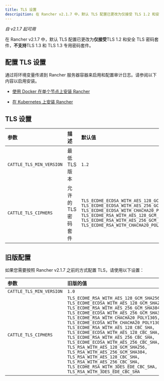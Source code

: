 ```yaml
---
title: TLS 设置
descripition: 在 Rancher v2.1.7 中，默认 TLS 配置已更改为仅接受 TLS 1.2 和安全 TLS 密码套件。不支持 TLS 1.3 和 TLS 1.3 专用密码套件。通过将环境变量传递到 Rancher 服务器容器来启用和配置审计日志。请参阅以下内容以启用安装。
---
```


_自 v2.1.7 起可用_

在 Rancher v2.1.7 中，默认 TLS 配置已更改为**仅接受**TLS 1.2 和安全 TLS 密码套件，**不支持**TLS 1.3 和 TLS 1.3 专用密码套件。

## 配置 TLS 设置

通过将环境变量传递到 Rancher 服务器容器来启用和配置审计日志。请参阅以下内容以启用安装。

- [使用 Docker 在单个节点上安装 Rancher](/docs/installation/other-installation-methods/single-node-docker/_index)

- [在 Kubernetes 上安装 Rancher](/docs/installation/options/chart-options/_index)

## TLS 设置

| 参数                     | 描述                | 默认值                                                                                                                                                                                                                                                                       | 可用选项                                                                   |
| :----------------------- | :------------------ | :--------------------------------------------------------------------------------------------------------------------------------------------------------------------------------------------------------------------------------------------------------------------------- | :------------------------------------------------------------------------- |
| `CATTLE_TLS_MIN_VERSION` | 最低 TLS 版本       | `1.2`                                                                                                                                                                                                                                                                        | `1.0`, `1.1`, `1.2`                                                        |
| `CATTLE_TLS_CIPHERS`     | 允许的 TLS 密码套件 | `TLS_ECDHE_ECDSA_WITH_AES_128_GCM_SHA256,`<br/>`TLS_ECDHE_ECDSA_WITH_AES_256_GCM_SHA384,`<br/>`TLS_ECDHE_ECDSA_WITH_CHACHA20_POLY1305,`<br/>`TLS_ECDHE_RSA_WITH_AES_128_GCM_SHA256,`<br/>`TLS_ECDHE_RSA_WITH_AES_256_GCM_SHA384,`<br/>`TLS_ECDHE_RSA_WITH_CHACHA20_POLY1305` | 请参阅 [Golang tls 常量](https://golang.org/pkg/crypto/tls/#pkg-constants) |

## 旧版配置

如果您需要按照 Rancher v2.1.7 之前的方式配置 TLS，请使用以下设置：

| 参数                     | 旧版的值                                                                                                                                                                                                                                                                                                                                                                                                                                                                                                                                                                                                                                                                                       |
| :----------------------- | :--------------------------------------------------------------------------------------------------------------------------------------------------------------------------------------------------------------------------------------------------------------------------------------------------------------------------------------------------------------------------------------------------------------------------------------------------------------------------------------------------------------------------------------------------------------------------------------------------------------------------------------------------------------------------------------------- |
| `CATTLE_TLS_MIN_VERSION` | `1.0`                                                                                                                                                                                                                                                                                                                                                                                                                                                                                                                                                                                                                                                                                          |
| `CATTLE_TLS_CIPHERS`     | `TLS_ECDHE_RSA_WITH_AES_128_GCM_SHA256,`<br/>`TLS_ECDHE_ECDSA_WITH_AES_128_GCM_SHA256,`<br/>`TLS_ECDHE_RSA_WITH_AES_256_GCM_SHA384,`<br/>`TLS_ECDHE_ECDSA_WITH_AES_256_GCM_SHA384,`<br/>`TLS_ECDHE_RSA_WITH_CHACHA20_POLY1305,`<br/>`TLS_ECDHE_ECDSA_WITH_CHACHA20_POLY1305,`<br/>`TLS_ECDHE_RSA_WITH_AES_128_CBC_SHA,`<br/>`TLS_ECDHE_ECDSA_WITH_AES_128_CBC_SHA,`<br/>`TLS_ECDHE_RSA_WITH_AES_256_CBC_SHA,`<br/>`TLS_ECDHE_ECDSA_WITH_AES_256_CBC_SHA,`<br/>`TLS_RSA_WITH_AES_128_GCM_SHA256,`<br/>`TLS_RSA_WITH_AES_256_GCM_SHA384,`<br/>`TLS_RSA_WITH_AES_128_CBC_SHA,`<br/>`TLS_RSA_WITH_AES_256_CBC_SHA,`<br/>`TLS_ECDHE_RSA_WITH_3DES_EDE_CBC_SHA,`<br/>`TLS_RSA_WITH_3DES_EDE_CBC_SHA` |
